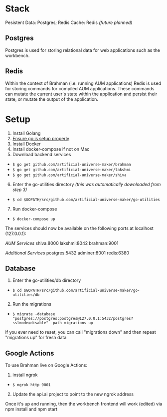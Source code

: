 # Stack

Pesistent Data: Postgres; Redis
Cache: Redis *(future planned)*

## Postgres
Postgres is used for storing relational data for web applications such as the workbench.

## Redis
Within the context of Brahman (i.e. running AUM applications) Redis is used for storing commands for compiled AUM applications. These commands can mutate the current user's state within the application and persist their state, or mutate the output of the application.

# Setup
1. Install Golang
2. [Ensure go is setup properly](https://golang.org/doc/code.html)
3. Install Docker
4. Install docker-compose if not on Mac
5. Download backend services
  - `$ go get github.com/artificial-universe-maker/brahman`
  - `$ go get github.com/artificial-universe-maker/lakshmi`
  - `$ go get github.com/artificial-universe-maker/shiva`
6. Enter the go-utilities directory *(this was automatically downloaded from step 3)*
  - `$ cd $GOPATH/src/github.com/artificial-universe-maker/go-utilities`
7. Run docker-compose
  - `$ docker-compose up`

The services should now be available on the following ports at localhost (127.0.0.1):

*AUM Services*
shiva:8000
lakshmi:8042
brahman:9001

*Additional Services*
postgres:5432
adminer:8001
redis:6380

## Database
1. Enter the go-utilities/db directory
  - `$ cd $GOPATH/src/github.com/artificial-universe-maker/go-utilities/db`
2. Run the migrations
  - `$ migrate -database "postgres://postgres:postgres@127.0.0.1:5432/postgres?sslmode=disable" -path migrations up`

If you ever need to reset, you can call "migrations down" and then repeat "migrations up" for fresh data

## Google Actions
To use Brahman live on Google Actions:
1. install ngrok
  - `$ ngrok http 9001`
2. Update the api.ai project to point to the new ngrok address

Once it's up and running, then the workbench frontend will work (edited)
via npm install and npm start
